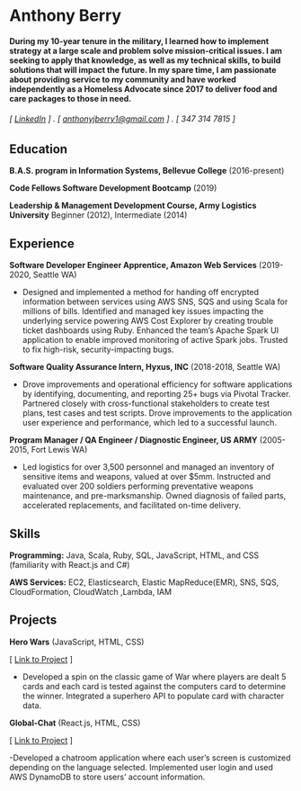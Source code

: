 Anthony Berry
======

#### During my 10-year tenure in the military, I learned how to implement strategy at a large scale and problem solve mission-critical issues. I am seeking to apply that knowledge, as well as my technical skills, to build solutions that will impact the future. In my spare time, I am passionate about providing service to my community and have worked independently as a Homeless Advocate since 2017 to deliver food and care packages to those in need. 
###### [ [LinkedIn](linkedin.com/in/anthonyberry1) ] . [ anthonyjberry1@gmail.com ] . [ 347 314 7815 ]

Education
---------
**B.A.S. program in Information Systems, Bellevue College** (2016-present)

**Code Fellows Software Development Bootcamp** (2019)

**Leadership & Management Development Course, Army Logistics University** Beginner (2012), Intermediate (2014)

Experience
---------
**Software Developer Engineer Apprentice, Amazon Web Services** (2019-2020, Seattle WA)

- Designed and implemented a method for handing off encrypted information between services using AWS SNS, SQS and using Scala for millions of bills. Identified and managed key issues impacting the underlying service powering AWS Cost Explorer by creating trouble ticket dashboards using Ruby. Enhanced the team’s Apache Spark UI application to enable improved monitoring of active Spark jobs. Trusted to fix high-risk, security-impacting bugs.

**Software Quality Assurance Intern, Hyxus, INC** (2018-2018, Seattle WA)

- Drove improvements and operational efficiency for software applications by identifying, documenting, and reporting 25+ bugs via Pivotal Tracker. Partnered closely with cross-functional stakeholders to create test plans, test cases and test scripts. Drove improvements to the application user experience and performance, which led to a successful launch.

**Program Manager / QA Engineer / Diagnostic Engineer, US ARMY** (2005-2015, Fort Lewis WA)

- Led logistics for over 3,500 personnel and managed an inventory of sensitive items and weapons, valued at over $5mm. Instructed and evaluated over 200 soldiers performing preventative weapons maintenance, and pre-marksmanship. Owned diagnosis of failed parts, accelerated replacements, and facilitated on-time delivery. 

Skills
------
**Programming:** Java, Scala, Ruby, SQL, JavaScript, HTML, and CSS
(familiarity with React.js and C#)

**AWS Services:** EC2, Elasticsearch, Elastic MapReduce(EMR), SNS, SQS, CloudFormation, CloudWatch ,Lambda, IAM

Projects
--------
**Hero Wars** (JavaScript, HTML, CSS)

[ [Link to Project](https://github.com/team-nada/hero-wars-fe) ]

- Developed a spin on the classic game of War where players are dealt 5 cards and each card is tested against the computers card to determine the winner. Integrated a superhero API to populate card with character data.

**Global-Chat** (React.js, HTML, CSS)

[ [Link to Project](https://github.com/global-chat/global-translate-frontend) ]

-Developed a chatroom application where each user’s screen is customized depending on the language selected. Implemented user login and used AWS DynamoDB to store users’ account information.
